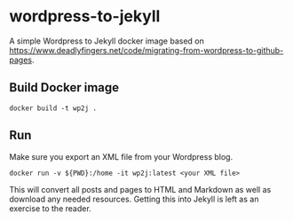 # wordpress-to-jekyll
A simple Wordpress to Jekyll docker image based on https://www.deadlyfingers.net/code/migrating-from-wordpress-to-github-pages.

## Build Docker image

```
docker build -t wp2j .
```

## Run

Make sure you export an XML file from your Wordpress blog.

```
docker run -v ${PWD}:/home -it wp2j:latest <your XML file>
```

This will convert all posts and pages to HTML and Markdown as well as download
any needed resources. Getting this into Jekyll is left as an exercise to the
reader.
